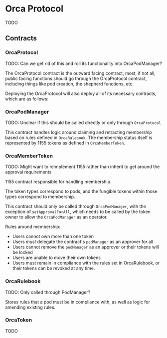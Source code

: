 # Orca Protocol

TODO

## Contracts

### OrcaProtocol

TODO: Can we get rid of this and roll its functionality into OrcaPodManager?

The OrcaProtocol contract is the outward facing contract, most, if not all, public facing functions should go through the OrcaProtocol contract, including things like pod creation, the shepherd functions, etc.

Deploying the OrcaProtocol will also deploy all of its necessary contracts, which are as follows:

### OrcaPodManager

TODO: Unclear if this should be called directly or only through `OrcaProtocol`

This contract handles logic around claiming and retracting membership based on rules defined in `OrcaRulebook`. The membership status itself is represented by 1155 tokens as defined in `OrcaMemberToken`.

### OrcaMemberToken

TODO: Might want to reimplement 1155 rather than inherit to get around the approval requirements

1155 contract responsible for handling membership.

The token types correspond to pods, and the fungible tokens within those types correspond to membership.

This contract should only be called through `OrcaPodManager`, with the exception of `setApprovalForAll`, which needs to be called by the token owner to allow the `OrcaPodManager` as an operator.

Rules around membership:

- Users cannot own more than one token
- Users _must_ delegate the contract's `podManager` as an approver for all
- Users cannot remove the `podManager` as an approver or their tokens will be locked
- Users are unable to move their own tokens
- Users must remain in compliance with the rules set in OrcaRulebook, or their tokens can be revoked at any time.

### OrcaRulebook

TODO: Only called through PodManager?

Stores rules that a pod must be in compliance with, as well as logic for amending existing rules.

### OrcaToken

TODO
